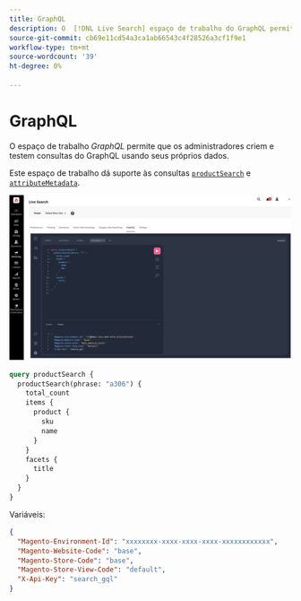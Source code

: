 ```yaml
---
title: GraphQL
description: O  [!DNL Live Search] espaço de trabalho do GraphQL permite criar consultas com seus dados dinâmicos.
source-git-commit: cb69e11cd54a3ca1ab66543c4f28526a3cf1f9e1
workflow-type: tm+mt
source-wordcount: '39'
ht-degree: 0%

---
```


# GraphQL

O espaço de trabalho *GraphQL* permite que os administradores criem e testem consultas do GraphQL usando seus próprios dados.

Este espaço de trabalho dá suporte às consultas [`productSearch`](https://developer.adobe.com/commerce/services/graphql/live-search/product-search/) e [`attributeMetadata`](https://developer.adobe.com/commerce/services/graphql/live-search/attribute-metadata/).

![espaço de trabalho do GraphQL](assets/graphql.png)

```graphql
query productSearch {
  productSearch(phrase: "a306") {
    total_count
    items {
      product {
        sku
		name
      }
    }
    facets {
      title
    }
  }
}
```

Variáveis:

```json
{
  "Magento-Environment-Id": "xxxxxxxx-xxxx-xxxx-xxxx-xxxxxxxxxxxx",
  "Magento-Website-Code": "base",
  "Magento-Store-Code": "base",
  "Magento-Store-View-Code": "default",
  "X-Api-Key": "search_gql"
}
```

